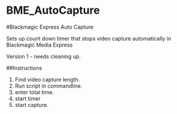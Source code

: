 # BME_AutoCapture
#Blackmagic Express Auto Capture


Sets up count down timer that stops video capture automatically in Blackmagic Media Express 

Version 1 - needs cleaning up.

##Instructions

1. Find video capture length.
2. Run script in commandline.
3. enter total time.
4. start timer
5. start capture.
